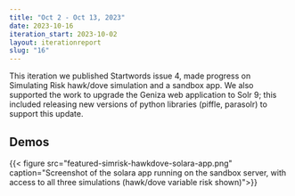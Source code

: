 ```yaml
---
title: "Oct 2 - Oct 13, 2023"
date: 2023-10-16
iteration_start: 2023-10-02
layout: iterationreport
slug: "16"
---
```


This iteration we published Startwords issue 4, made progress on Simulating Risk hawk/dove simulation and a sandbox app. We also supported the work to upgrade the Geniza web application to Solr 9; this included releasing new versions of python libraries (piffle, parasolr) to support this update.

## Demos
{{< figure src="featured-simrisk-hawkdove-solara-app.png" caption="Screenshot of the solara app running on the sandbox server, with access to all three simulations (hawk/dove variable risk shown)">}}









